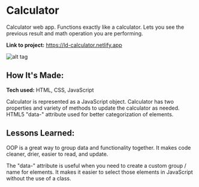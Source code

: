 # Calculator
Calculator web app. Functions exactly like a calculator. Lets you see the previous result and math operation you are performing.

**Link to project:** https://ld-calculator.netlify.app

![alt tag](https://i.imgur.com/sfjP5az.jpg)

## How It's Made:

**Tech used:** HTML, CSS, JavaScript

Calculator is represented as a JavaScript object. Calculator has two properties and variety of methods to update the calculator as needed. 
HTML5 "data-" attribute used for better categorization of elements. 

## Lessons Learned:

OOP is a great way to group data and functionality together. It makes code cleaner, drier, easier to read, and update. 

The "data-" attribute is useful when you need to create a custom group / name for elements. It makes it easier to select those elements in JavaScript 
without the use of a class. 
